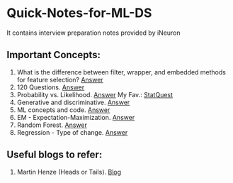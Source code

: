 # Quick-Notes-for-ML-DS
It contains interview preparation notes provided by iNeuron


## Important Concepts:

1. What is the difference between filter, wrapper, and embedded methods for feature selection? [Answer](https://sebastianraschka.com/faq/docs/feature_sele_categories.html)
2. 120 Questions. [Answer](https://towardsdatascience.com/120-data-scientist-interview-questions-and-answers-you-should-know-in-2021-b2faf7de8f3e)
3. Probability vs. Likelihood. [Answer](https://stats.stackexchange.com/questions/2641/what-is-the-difference-between-likelihood-and-probability#2647)
   My Fav.: [StatQuest](https://www.youtube.com/watch?v=pYxNSUDSFH4)
4. Generative and discriminative. [Answer](https://stackoverflow.com/questions/879432/what-is-the-difference-between-a-generative-and-a-discriminative-algorithm)
5. ML concepts and code. [Answer](https://ml-cheatsheet.readthedocs.io/en/latest/linear_regression.html)
6. EM - Expectation-Maximization. [Answer](Expectation-Maximization)
7. Random Forest. [Answer](https://www.youtube.com/watch?v=J4Wdy0Wc_xQ) 
8. Regression - Type of change. [Answer](https://web.stanford.edu/~mrosenfe/soc_meth_proj3/soc_180B_regression_whatchanges.htm)

## Useful blogs to refer:

1. Martin Henze (Heads or Tails). [Blog](https://heads0rtai1s.github.io/2020/11/05/r-python-dplyr-pandas/)

